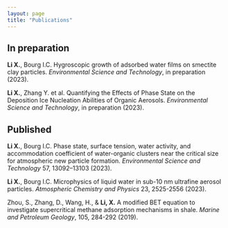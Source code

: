 ```yaml
---
layout: page
title: "Publications"
---
```


## In preparation ##
**Li X.**, Bourg I.C. Hygroscopic growth of adsorbed water films on smectite clay particles. *Environmental Science and Technology*, in preparation (2023).

**Li X.**, Zhang Y. et al. Quantifying the Effects of Phase State on the Deposition Ice Nucleation Abilities of Organic Aerosols. *Environmental Science and Technology*, in preparation (2023).

## Published ##
**Li X.**, Bourg I.C. Phase state, surface tension, water activity, and accommodation coefficient of water-organic clusters near the critical size for atmospheric new particle formation. *Environmental Science and Technology* 57, 13092–13103 (2023).

**Li X.**, Bourg I.C. Microphysics of liquid water in sub-10 nm ultrafine aerosol particles. *Atmospheric Chemistry and Physics* 23, 2525-2556 (2023).

Zhou, S., Zhang, D., Wang, H., & **Li, X.** A modified BET equation to investigate supercritical methane adsorption mechanisms in shale. *Marine and Petroleum Geology*, 105, 284-292 (2019).





